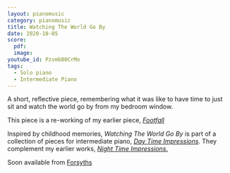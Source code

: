 ```yaml
---
layout: pianomusic
category: pianomusic
title: Watching The World Go By
date: 2020-10-05
score:
  pdf: 
  image: 
youtube_id: PzvmbB0CrMo
tags:
  - Solo piano
  - Intermediate Piano
---
```

A short, reflective piece, remembering what it was like to have time to just sit and watch the world go by from my bedroom window.

This piece is a re-working of my earlier piece, [*Footfall*](https://www.bakertunes.com/pianomusic/footfall/)

Inspired by childhood memories, *Watching The World Go By* is part of a collection of pieces for intermediate piano, [*Day Time Impressions*](https://www.bakertunes.com/pianomusic/day-time-impressions/). They complement my earlier works, [*Night Time Impressions*.](https://www.bakertunes.com/pianomusic/night-time-impressions/)

Soon available from [Forsyths](https://www.forsyths.co.uk/)